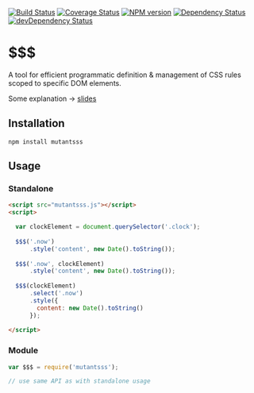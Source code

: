 [![Build Status](https://img.shields.io/travis/trifacta/mutantsss.svg?style=flat)](https://travis-ci.org/trifacta/mutantsss)
[![Coverage Status](https://img.shields.io/coveralls/trifacta/mutantsss.svg?style=flat)](https://coveralls.io/r/trifacta/mutantsss)
[![NPM version](https://img.shields.io/npm/v/mutantsss.svg?style=flat)](https://www.npmjs.com/package/mutantsss)
[![Dependency Status](https://img.shields.io/david/trifacta/mutantsss.svg?style=flat)](https://david-dm.org/trifacta/mutantsss)
[![devDependency Status](https://img.shields.io/david/dev/trifacta/mutantsss.svg?style=flat)](https://david-dm.org/trifacta/mutantsss#info=devDependencies)
# $$$
A tool for efficient programmatic definition & management of CSS rules scoped to specific DOM elements.

Some explanation &rarr; [slides](http://trifacta.github.io/mutantsss/slides/)
## Installation
```
npm install mutantsss
```
## Usage
### Standalone
```html
<script src="mutantsss.js"></script>
<script>

  var clockElement = document.querySelector('.clock');
  
  $$$('.now')
      .style('content', new Date().toString());
  
  $$$('.now', clockElement)
      .style('content', new Date().toString());
  
  $$$(clockElement)
      .select('.now')
      .style({
        content: new Date().toString()
      });
      
</script>
```
### Module
```javascript
var $$$ = require('mutantsss');

// use same API as with standalone usage
```
